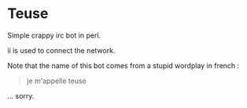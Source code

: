 Teuse
=====


Simple crappy irc bot in perl.

ii is used to connect the network.

Note that the name of this bot comes from a stupid wordplay in french :

> je m'appelle teuse

... sorry.
